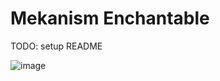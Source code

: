 # Mekanism Enchantable

TODO: setup README

![image](https://github.com/user-attachments/assets/bfe5a7f5-65de-4124-9b4f-4973ea8a8cfc)

